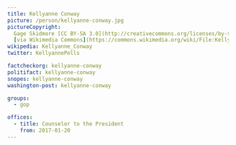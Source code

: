 ```yaml
---
title: Kellyanne Conway
picture: /person/kellyanne-conway.jpg
pictureCopyright:
  Gage Skidmore [CC BY-SA 3.0](http://creativecommons.org/licenses/by-sa/3.0),
  [via Wikimedia Commons](https://commons.wikimedia.org/wiki/File:Kellyanne_Conway_by_Gage_Skidmore_3.jpg)
wikipedia: Kellyanne_Conway
twitter: KellyannePolls

factcheckorg: kellyanne-conway
politifact: kellyanne-conway
snopes: kellyanne-conway
washington-post: kellyanne-conway

groups:
  - gop

offices:
  - title: Counselor to the President
    from: 2017-01-20
---
```

